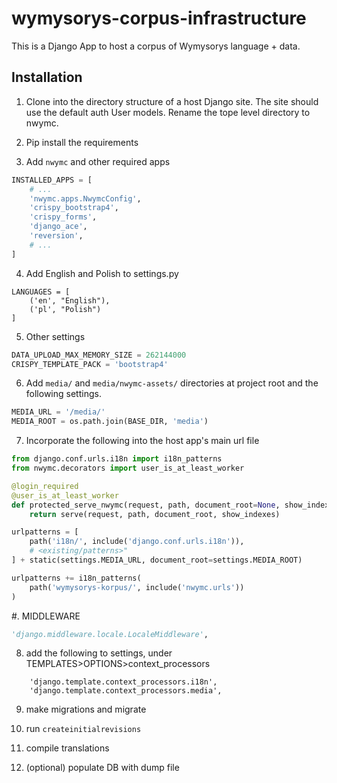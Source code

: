 # wymysorys-corpus-infrastructure

This is a Django App to host a corpus of Wymysorys language + data.

## Installation

1. Clone into the directory structure of a host Django site. The site should use the default auth User models. Rename the tope level directory to nwymc.

2. Pip install the requirements

3. Add `nwymc` and other required apps

``` python
INSTALLED_APPS = [
    # ...
    'nwymc.apps.NwymcConfig',
    'crispy_bootstrap4',
    'crispy_forms',
    'django_ace',
    'reversion',
    # ...
]
```

4. Add English and Polish to settings.py

```
LANGUAGES = [
    ('en', "English"),
    ('pl', "Polish")
]
```

5. Other settings

``` python
DATA_UPLOAD_MAX_MEMORY_SIZE = 262144000
CRISPY_TEMPLATE_PACK = 'bootstrap4'
```

6. Add  `media/` and `media/nwymc-assets/` directories at project root and the following settings.

``` python
MEDIA_URL = '/media/'
MEDIA_ROOT = os.path.join(BASE_DIR, 'media')
```
7. Incorporate the following into the host app's main url file

``` python
from django.conf.urls.i18n import i18n_patterns
from nwymc.decorators import user_is_at_least_worker

@login_required
@user_is_at_least_worker
def protected_serve_nwymc(request, path, document_root=None, show_indexes=False):
    return serve(request, path, document_root, show_indexes)

urlpatterns = [
    path('i18n/', include('django.conf.urls.i18n')),
    # <existing/patterns>"
] + static(settings.MEDIA_URL, document_root=settings.MEDIA_ROOT)

urlpatterns += i18n_patterns(
    path('wymysorys-korpus/', include('nwymc.urls'))
)
```

#. MIDDLEWARE

``` python
'django.middleware.locale.LocaleMiddleware',
```
8. add the following to settings, under TEMPLATES>OPTIONS>context_processors
```
    'django.template.context_processors.i18n',
    'django.template.context_processors.media',
```
9. make migrations and migrate

10. run `createinitialrevisions`

10. compile translations

11. (optional) populate DB with dump file
